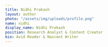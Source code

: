```yaml
---
title: Nidhi Prakash
layout: author
photo: "/assets/img/uploads/profile.png"
name: nidhi
display_name: Nidhi Prakash
position: Research Analyst & Content Creator
bio: Avid Reader & Nascent Writer
---
```


